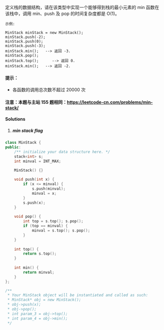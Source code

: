 定义栈的数据结构，请在该类型中实现一个能够得到栈的最小元素的 min 函数在该栈中，调用 min、push 及 pop 的时间复杂度都是 O(1)。

 

```
示例:

MinStack minStack = new MinStack();
minStack.push(-2);
minStack.push(0);
minStack.push(-3);
minStack.min();   --> 返回 -3.
minStack.pop();
minStack.top();      --> 返回 0.
minStack.min();   --> 返回 -2.
```

 

#### 提示：

-    各函数的调用总次数不超过 20000 次

 

#### 注意：本题与主站 155 题相同：https://leetcode-cn.com/problems/min-stack/


#### Solutions

1. ##### min stack flag

```c++
class MinStack {
public:
    /** initialize your data structure here. */
    stack<int> s;
    int minval = INT_MAX;

    MinStack() {}
    
    void push(int x) {
        if (x <= minval) {
            s.push(minval);
            minval = x;
        }
        s.push(x);
    }
    
    void pop() {
        int top = s.top(); s.pop();
        if (top == minval) {
            minval = s.top(); s.pop();
        }
    }
    
    int top() {
        return s.top();
    }
    
    int min() {
        return minval;
    }
};

/**
 * Your MinStack object will be instantiated and called as such:
 * MinStack* obj = new MinStack();
 * obj->push(x);
 * obj->pop();
 * int param_3 = obj->top();
 * int param_4 = obj->min();
 */
```